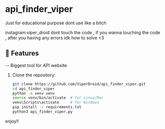 # api_finder_viper


Just for educational purpose
dont use like a bitch 

instagram:viper_droid
dont touch the code , if you wanna touching the code , after you having any errors idk how to solve <3



## 🚀 Features
-- Biggest tool for API website






1. Clone the repository:
   ```bash
   git clone https://github.com/ViperDroid/api_finder_viper.git
   cd api_finder_viper
   python -m venv venv
   source venv/bin/activate  # for Linux/Mac
   venv\Scripts\activate     # for Windows
   pip install -r requirements.txt
   python3 api_finder_viper.py

enjoy!!
